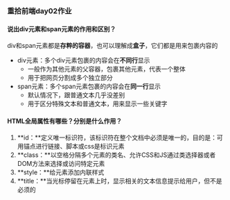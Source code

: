 ### 重拾前端day02作业

#### 说出div元素和span元素的作用和区别？

div和span元素都是**存粹的容器**，也可以理解成**盒子**，它们都是用来包裹内容的

- div元素：多个div元素包裹的内容会在**不同行**显示
  - 一般作为其他元素的父容器，包裹其他元素，代表一个整体
  - 用于把网页分割成多个独立部分
- span元素：多个span元素包裹的内容会在**同一行**显示
  - 默认情况下，跟普通文本几乎没差别
  - 用于区分特殊文本和普通文本，用来显示一些关键字

#### HTML全局属性有哪些？分别是什么作用？

1. **id：**定义唯一标识符，该标识符在整个文档中必须是唯一的，目的是：可用锚点进行链接、脚本或css是标识元素
2. **class：**以空格分隔多个元素的类名、允许CSS和JS通过类选择器或者DOM方法来选择或访问特定元素
3. **style：**给元素添加内联样式
4. **title：**当光标停留在元素上时，显示相关的文本信息提示给用户，但不是必须的